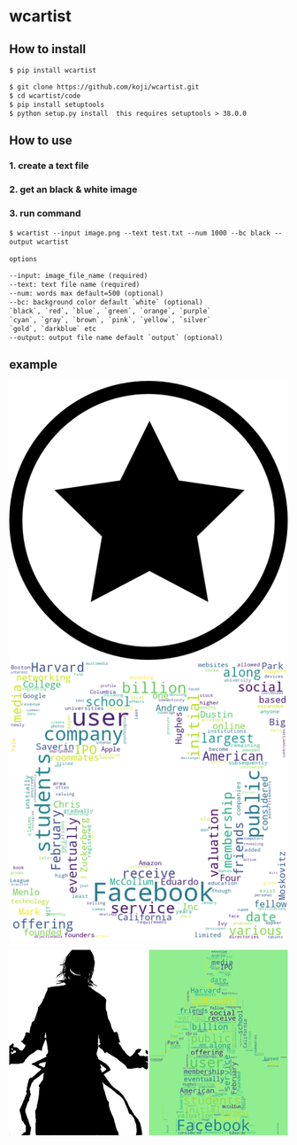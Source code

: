 # wcartist

## How to install
```
$ pip install wcartist
```

```
$ git clone https://github.com/koji/wcartist.git
$ cd wcartist/code 
$ pip install setuptools
$ python setup.py install  this requires setuptools > 38.0.0
```

## How to use
### 1. create a text file        
### 2. get an black & white image
### 3. run command     
```
$ wcartist --input image.png --text test.txt --num 1000 --bc black --output wcartist
```

`options`     
```
--input: image_file_name (required)
--text: text file name (required)
--num: words max default=500 (optional)
--bc: background color default `white` (optional)
`black`, `red`, `blue`, `green`, `orange`, `purple`
`cyan`, `gray`, `brown`, `pink`, `yellow`, `silver`
`gold`, `darkblue` etc
--output: output file name default `output` (optional)
```

## example
![input](https://github.com/koji/wcartist/blob/master/image/input.png) 
![output](https://github.com/koji/wcartist/blob/master/image/output.png)

![comparison](https://github.com/koji/wcartist/blob/master/image/wcartist_sample01.png)

